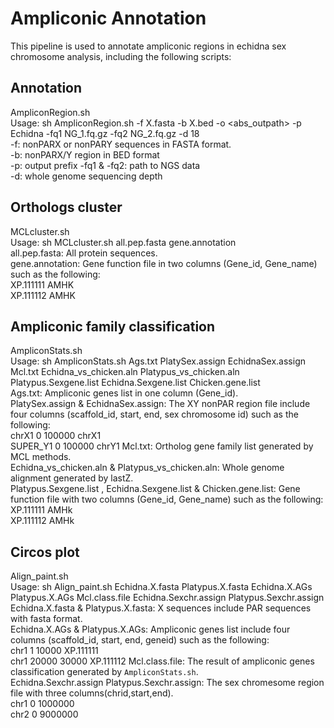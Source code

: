 # Ampliconic Annotation
This pipeline is used to annotate ampliconic regions in echidna sex chromosome analysis, including the following scripts:

## Annotation
AmpliconRegion.sh  
Usage: sh AmpliconRegion.sh -f X.fasta -b X.bed -o <abs_outpath> -p Echidna -fq1 NG_1.fq.gz -fq2 NG_2.fq.gz -d 18  
  -f: nonPARX or nonPARY sequences in FASTA format.  
  -b: nonPARX/Y region in BED format  
  -p: output prefix
  -fq1 & -fq2: path to NGS data   
  -d: whole genome sequencing depth

## Orthologs cluster
MCLcluster.sh  
Usage: sh MCLcluster.sh all.pep.fasta gene.annotation  
  all.pep.fasta: All protein sequences.  
  gene.annotation:  Gene function file in two columns (Gene_id, Gene_name) such as the following:  
  XP.111111 AMHK  
  XP.111112 AMHK  

## Ampliconic family classification 
AmpliconStats.sh  
Usage: sh AmpliconStats.sh Ags.txt PlatySex.assign EchidnaSex.assign Mcl.txt Echidna_vs_chicken.aln Platypus_vs_chicken.aln Platypus.Sexgene.list Echidna.Sexgene.list  Chicken.gene.list   
  Ags.txt: Ampliconic genes list in one column (Gene_id).  
  PlatySex.assign &  EchidnaSex.assign:  The XY nonPAR region file include four columns (scaffold_id, start, end, sex chromosome id) such as the following:  
    chrX1	0	100000	chrX1  
    SUPER_Y1 0	100000	chrY1
  Mcl.txt: Ortholog gene family list generated by MCL methods.  
  Echidna_vs_chicken.aln & Platypus_vs_chicken.aln:  Whole genome alignment generated by lastZ.  
  Platypus.Sexgene.list , Echidna.Sexgene.list  & Chicken.gene.list: Gene function file with two columns (Gene_id, Gene_name) such as the following:
  XP.111111 AMHk  
  XP.111112 AMHk  

## Circos plot
Align_paint.sh  
Usage: sh Align_paint.sh Echidna.X.fasta Platypus.X.fasta Echidna.X.AGs Platypus.X.AGs Mcl.class.file  Echidna.Sexchr.assign Platypus.Sexchr.assign   
  Echidna.X.fasta & Platypus.X.fasta: X sequences include PAR sequences with fasta format.  
  Echidna.X.AGs & Platypus.X.AGs: Ampliconic genes list include four columns (scaffold_id, start, end, geneid) such as the following:  
  chr1  1 10000 XP.111111  
  chr1  20000 30000 XP.111112
  Mcl.class.file: The result of ampliconic genes classification generated by `AmpliconStats.sh`.  
  Echidna.Sexchr.assign Platypus.Sexchr.assign: The sex chromesome region file with three columns(chrid,start,end).  
  chr1  0 1000000  
  chr2  0 9000000  

